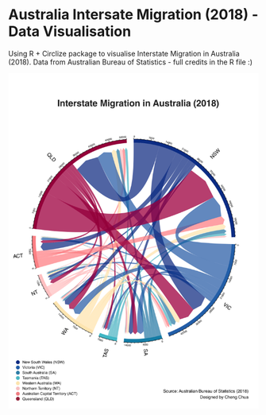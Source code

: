 # Australia Intersate Migration (2018) - Data Visualisation
Using R + Circlize package to visualise Interstate Migration in Australia (2018).
Data from Australian Bureau of Statistics - full credits in the R file :)

![Chord Diagram](ChordDiagram.png)
